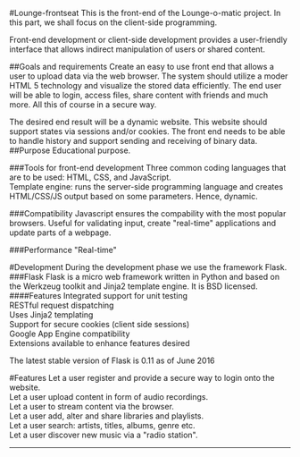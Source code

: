 #Lounge-frontseat
This is the front-end of the Lounge-o-matic project. In this part, we shall focus on the client-side programming.

Front-end development or client-side development provides a user-friendly interface 
that allows indirect manipulation of users or shared content.


##Goals and requirements
Create an easy to use front end that allows a user to upload data via the web browser. 
The system should utilize a moder HTML 5 technology and visualize the stored data efficiently.
The end user will be able to login, access files, share content with friends and much more. All this of course in a secure way.

The desired end result will be a dynamic website. This website should support states via sessions and/or cookies.
The front end needs to be able to handle history and support sending and receiving of binary data.
##Purpose
Educational purpose. 

###Tools for front-end development
Three common coding languages that are to be used: HTML, CSS, and JavaScript.   
Template engine: runs the server-side programming language and creates HTML/CSS/JS
output based on some parameters. Hence, dynamic.

###Compatibility
Javascript ensures the compability with the most popular browsers.
Useful for validating input, create "real-time" applications and update parts of a webpage. 

###Performance
"Real-time"

#Development
During the development phase we use the framework Flask.
###Flask
Flask is a micro web framework written in Python and based on the Werkzeug toolkit and Jinja2 template engine. It is BSD licensed.
####Features
Integrated support for unit testing  
RESTful request dispatching  
Uses Jinja2 templating   
Support for secure cookies (client side sessions)  
Google App Engine compatibility  
Extensions available to enhance features desired 

The latest stable version of Flask is 0.11 as of June 2016

#Features 
Let a user register and provide a secure way to login onto the website.  
Let a user upload content in form of audio recordings.  
Let a user to stream content via the browser.  
Let a user add, alter and share libraries and playlists.  
Let a user search: artists, titles, albums, genre etc.  
Let a user discover new music via a "radio station".

 
---------------------------------------------------------
